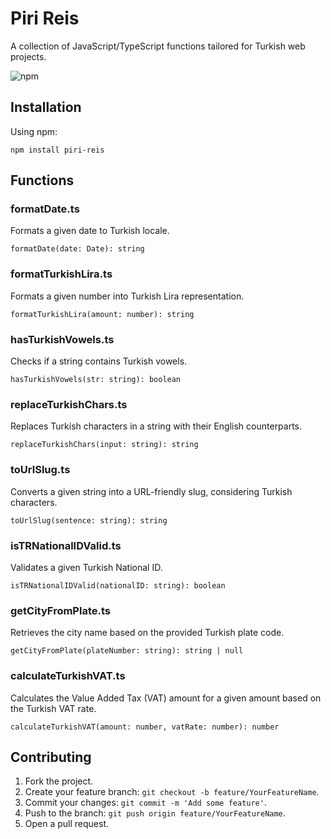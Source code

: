 # Piri Reis

A collection of JavaScript/TypeScript functions tailored for Turkish web projects.

![npm](https://img.shields.io/npm/v/piri-reis)

## Installation

Using npm:

```
npm install piri-reis
```

## Functions

### formatDate.ts

Formats a given date to Turkish locale.

```
formatDate(date: Date): string
```

### formatTurkishLira.ts

Formats a given number into Turkish Lira representation.

```
formatTurkishLira(amount: number): string
```

### hasTurkishVowels.ts

Checks if a string contains Turkish vowels.

```
hasTurkishVowels(str: string): boolean
```

### replaceTurkishChars.ts

Replaces Turkish characters in a string with their English counterparts.

```
replaceTurkishChars(input: string): string
```

### toUrlSlug.ts

Converts a given string into a URL-friendly slug, considering Turkish characters.

```
toUrlSlug(sentence: string): string
```

### isTRNationalIDValid.ts

Validates a given Turkish National ID.

```
isTRNationalIDValid(nationalID: string): boolean
```

### getCityFromPlate.ts

Retrieves the city name based on the provided Turkish plate code.

```
getCityFromPlate(plateNumber: string): string | null
```

### calculateTurkishVAT.ts

Calculates the Value Added Tax (VAT) amount for a given amount based on the Turkish VAT rate.

```
calculateTurkishVAT(amount: number, vatRate: number): number
```

## Contributing

1. Fork the project.
2. Create your feature branch: `git checkout -b feature/YourFeatureName`.
3. Commit your changes: `git commit -m 'Add some feature'`.
4. Push to the branch: `git push origin feature/YourFeatureName`.
5. Open a pull request.
